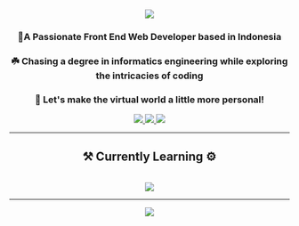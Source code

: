 <h1 align="center">
 <img src="https://readme-typing-svg.herokuapp.com/?font=Poppins&size=35&center=true&vCenter=true&width=500&height=70&duration=5500&lines=Hi+There!+👋;+I'm+Rakha+Djauhari;+Tech+Enthusiast+🧑🏻‍💻;"/>
</h1>

<h3 align="center">🔖A Passionate Front End Web Developer based in Indonesia</h3>

<div align="center">
<h3>☘️ Chasing a degree in informatics engineering while exploring the intricacies of coding</h3>
</div>

<div align="center">
<h3>🚀 Let's make the virtual world a little more personal!</h3>
 
<a href="mailto:rakha2728@gmail.com">
 <img src="https://img.shields.io/badge/Gmail-333333?style=for-the-badge&logo=gmail&logoColor=red" />
</a>
  
<a href="https://www.linkedin.com/in/muhammad-rakha-djauhari/">
 <img src="https://img.shields.io/badge/LinkedIn-0A66C2?style=for-the-badge&logo=linkedin&logoColor=white"/>
</a>
  
<a href="https://www.instagram.com/avergons"/>
 <img src="https://img.shields.io/badge/Instagram-E4405F?style=for-the-badge&logo=instagram&logoColor=white"/> 
</a>
</div>

 <hr/>

<h2 align="center">⚒️ Currently Learning ⚙️</h2>
<br/>
<div align="center">
 <img src="https://skillicons.dev/icons?i=html,css,bootstrap,javascript,python,react,nodejs,vuejs,express,mysql,mongodb" />
</div>

<hr/>

<div align="center">
<a href="https://github.com/piyushsuthar/github-readme-quotes">
<img src="https://quotes-github-readme.vercel.app/api?type=horizontal&theme=catppuccin_frappe&quote=Creativity%20solves%20everything%20&author=Me">
</a>
</div>
